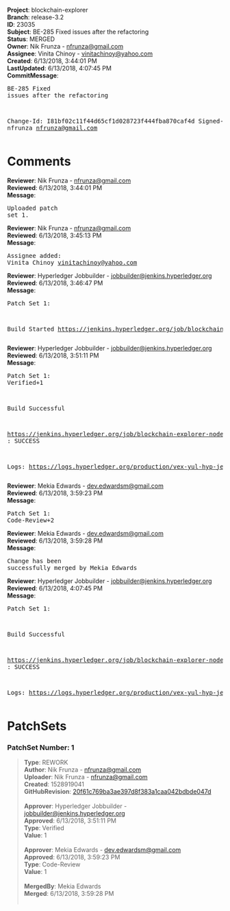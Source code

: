 <strong>Project</strong>: blockchain-explorer</br><strong>Branch</strong>: release-3.2<br><strong>ID</strong>: 23035<br><strong>Subject</strong>: BE-285 Fixed issues after the refactoring<br><strong>Status</strong>: MERGED<br><strong>Owner</strong>: Nik Frunza - nfrunza@gmail.com<br><strong>Assignee</strong>: Vinita Chinoy - vinitachinoy@yahoo.com<br><strong>Created</strong>: 6/13/2018, 3:44:01 PM<br><strong>LastUpdated</strong>: 6/13/2018, 4:07:45 PM<br><strong>CommitMessage</strong>:<br><pre>BE-285 Fixed issues after the refactoring

Change-Id: I81bf02c11f44d65cf1d028723f444fba870caf4d
Signed-off-by: nfrunza <nfrunza@gmail.com>
</pre><h1>Comments</h1><strong>Reviewer</strong>: Nik Frunza - nfrunza@gmail.com<br><strong>Reviewed</strong>: 6/13/2018, 3:44:01 PM<br><strong>Message</strong>: <pre>Uploaded patch set 1.</pre><strong>Reviewer</strong>: Nik Frunza - nfrunza@gmail.com<br><strong>Reviewed</strong>: 6/13/2018, 3:45:13 PM<br><strong>Message</strong>: <pre>Assignee added: Vinita Chinoy <vinitachinoy@yahoo.com></pre><strong>Reviewer</strong>: Hyperledger Jobbuilder - jobbuilder@jenkins.hyperledger.org<br><strong>Reviewed</strong>: 6/13/2018, 3:46:47 PM<br><strong>Message</strong>: <pre>Patch Set 1:

Build Started https://jenkins.hyperledger.org/job/blockchain-explorer-node6-verify-x86_64/179/</pre><strong>Reviewer</strong>: Hyperledger Jobbuilder - jobbuilder@jenkins.hyperledger.org<br><strong>Reviewed</strong>: 6/13/2018, 3:51:11 PM<br><strong>Message</strong>: <pre>Patch Set 1: Verified+1

Build Successful 

https://jenkins.hyperledger.org/job/blockchain-explorer-node6-verify-x86_64/179/ : SUCCESS

Logs: https://logs.hyperledger.org/production/vex-yul-hyp-jenkins-3/blockchain-explorer-node6-verify-x86_64/179</pre><strong>Reviewer</strong>: Mekia Edwards - dev.edwardsm@gmail.com<br><strong>Reviewed</strong>: 6/13/2018, 3:59:23 PM<br><strong>Message</strong>: <pre>Patch Set 1: Code-Review+2</pre><strong>Reviewer</strong>: Mekia Edwards - dev.edwardsm@gmail.com<br><strong>Reviewed</strong>: 6/13/2018, 3:59:28 PM<br><strong>Message</strong>: <pre>Change has been successfully merged by Mekia Edwards</pre><strong>Reviewer</strong>: Hyperledger Jobbuilder - jobbuilder@jenkins.hyperledger.org<br><strong>Reviewed</strong>: 6/13/2018, 4:07:45 PM<br><strong>Message</strong>: <pre>Patch Set 1:

Build Successful 

https://jenkins.hyperledger.org/job/blockchain-explorer-node6-merge-x86_64/95/ : SUCCESS

Logs: https://logs.hyperledger.org/production/vex-yul-hyp-jenkins-3/blockchain-explorer-node6-merge-x86_64/95</pre><h1>PatchSets</h1><h3>PatchSet Number: 1</h3><blockquote><strong>Type</strong>: REWORK<br><strong>Author</strong>: Nik Frunza - nfrunza@gmail.com<br><strong>Uploader</strong>: Nik Frunza - nfrunza@gmail.com<br><strong>Created</strong>: 1528919041<br><strong>GitHubRevision</strong>: [20f61c769ba3ae397d8f383a1caa042bdbde047d](https://github.com/hyperledger/blockchain-explorer/commit/20f61c769ba3ae397d8f383a1caa042bdbde047d)<br><br><strong>Approver</strong>: Hyperledger Jobbuilder - jobbuilder@jenkins.hyperledger.org<br><strong>Approved</strong>: 6/13/2018, 3:51:11 PM<br><strong>Type</strong>: Verified<br><strong>Value</strong>: 1<br><br><strong>Approver</strong>: Mekia Edwards - dev.edwardsm@gmail.com<br><strong>Approved</strong>: 6/13/2018, 3:59:23 PM<br><strong>Type</strong>: Code-Review<br><strong>Value</strong>: 1<br><br><strong>MergedBy</strong>: Mekia Edwards<br><strong>Merged</strong>: 6/13/2018, 3:59:28 PM<br><br></blockquote>